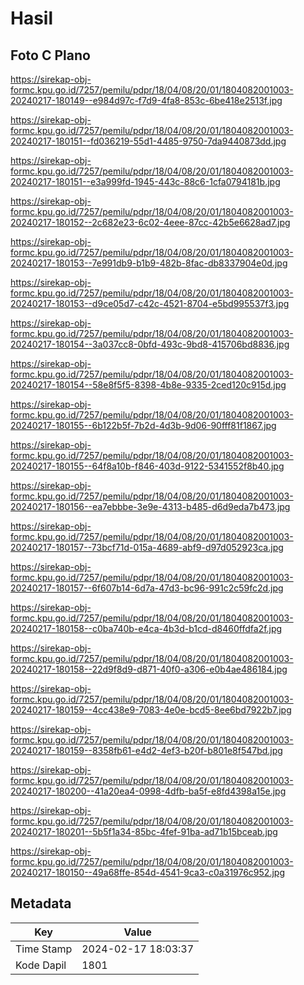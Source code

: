 # Hasil

## Foto C Plano

https://sirekap-obj-formc.kpu.go.id/7257/pemilu/pdpr/18/04/08/20/01/1804082001003-20240217-180149--e984d97c-f7d9-4fa8-853c-6be418e2513f.jpg

https://sirekap-obj-formc.kpu.go.id/7257/pemilu/pdpr/18/04/08/20/01/1804082001003-20240217-180151--fd036219-55d1-4485-9750-7da9440873dd.jpg

https://sirekap-obj-formc.kpu.go.id/7257/pemilu/pdpr/18/04/08/20/01/1804082001003-20240217-180151--e3a999fd-1945-443c-88c6-1cfa0794181b.jpg

https://sirekap-obj-formc.kpu.go.id/7257/pemilu/pdpr/18/04/08/20/01/1804082001003-20240217-180152--2c682e23-6c02-4eee-87cc-42b5e6628ad7.jpg

https://sirekap-obj-formc.kpu.go.id/7257/pemilu/pdpr/18/04/08/20/01/1804082001003-20240217-180153--7e991db9-b1b9-482b-8fac-db8337904e0d.jpg

https://sirekap-obj-formc.kpu.go.id/7257/pemilu/pdpr/18/04/08/20/01/1804082001003-20240217-180153--d9ce05d7-c42c-4521-8704-e5bd995537f3.jpg

https://sirekap-obj-formc.kpu.go.id/7257/pemilu/pdpr/18/04/08/20/01/1804082001003-20240217-180154--3a037cc8-0bfd-493c-9bd8-415706bd8836.jpg

https://sirekap-obj-formc.kpu.go.id/7257/pemilu/pdpr/18/04/08/20/01/1804082001003-20240217-180154--58e8f5f5-8398-4b8e-9335-2ced120c915d.jpg

https://sirekap-obj-formc.kpu.go.id/7257/pemilu/pdpr/18/04/08/20/01/1804082001003-20240217-180155--6b122b5f-7b2d-4d3b-9d06-90fff81f1867.jpg

https://sirekap-obj-formc.kpu.go.id/7257/pemilu/pdpr/18/04/08/20/01/1804082001003-20240217-180155--64f8a10b-f846-403d-9122-5341552f8b40.jpg

https://sirekap-obj-formc.kpu.go.id/7257/pemilu/pdpr/18/04/08/20/01/1804082001003-20240217-180156--ea7ebbbe-3e9e-4313-b485-d6d9eda7b473.jpg

https://sirekap-obj-formc.kpu.go.id/7257/pemilu/pdpr/18/04/08/20/01/1804082001003-20240217-180157--73bcf71d-015a-4689-abf9-d97d052923ca.jpg

https://sirekap-obj-formc.kpu.go.id/7257/pemilu/pdpr/18/04/08/20/01/1804082001003-20240217-180157--6f607b14-6d7a-47d3-bc96-991c2c59fc2d.jpg

https://sirekap-obj-formc.kpu.go.id/7257/pemilu/pdpr/18/04/08/20/01/1804082001003-20240217-180158--c0ba740b-e4ca-4b3d-b1cd-d8460ffdfa2f.jpg

https://sirekap-obj-formc.kpu.go.id/7257/pemilu/pdpr/18/04/08/20/01/1804082001003-20240217-180158--22d9f8d9-d871-40f0-a306-e0b4ae486184.jpg

https://sirekap-obj-formc.kpu.go.id/7257/pemilu/pdpr/18/04/08/20/01/1804082001003-20240217-180159--4cc438e9-7083-4e0e-bcd5-8ee6bd7922b7.jpg

https://sirekap-obj-formc.kpu.go.id/7257/pemilu/pdpr/18/04/08/20/01/1804082001003-20240217-180159--8358fb61-e4d2-4ef3-b20f-b801e8f547bd.jpg

https://sirekap-obj-formc.kpu.go.id/7257/pemilu/pdpr/18/04/08/20/01/1804082001003-20240217-180200--41a20ea4-0998-4dfb-ba5f-e8fd4398a15e.jpg

https://sirekap-obj-formc.kpu.go.id/7257/pemilu/pdpr/18/04/08/20/01/1804082001003-20240217-180201--5b5f1a34-85bc-4fef-91ba-ad71b15bceab.jpg

https://sirekap-obj-formc.kpu.go.id/7257/pemilu/pdpr/18/04/08/20/01/1804082001003-20240217-180150--49a68ffe-854d-4541-9ca3-c0a31976c952.jpg


## Metadata

| Key        | Value               |
| ---------- | ------------------- |
| Time Stamp | 2024-02-17 18:03:37 |
| Kode Dapil | 1801                |



